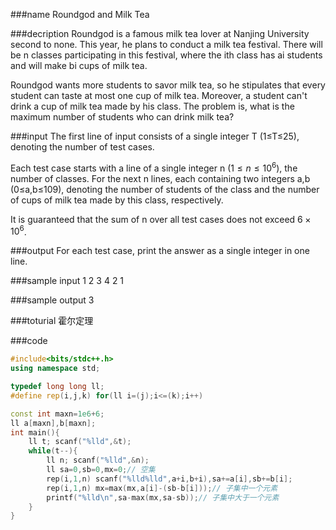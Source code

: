 
###name
Roundgod and Milk Tea

###decription
Roundgod is a famous milk tea lover at Nanjing University second to none. This year, he plans to conduct a milk tea festival. There will be n classes participating in this festival, where the ith class has ai students and will make bi cups of milk tea.

Roundgod wants more students to savor milk tea, so he stipulates that every student can taste at most one cup of milk tea. Moreover, a student can't drink a cup of milk tea made by his class. The problem is, what is the maximum number of students who can drink milk tea?

<!---more-->

###input
The first line of input consists of a single integer T (1≤T≤25), denoting the number of test cases.

Each test case starts with a line of a single integer n $(1≤n≤10^6)$, the number of classes. For the next n lines, each containing two integers a,b (0≤a,b≤109), denoting the number of students of the class and the number of cups of milk tea made by this class, respectively.

It is guaranteed that the sum of n over all test cases does not exceed $6×10^6$.

###output
For each test case, print the answer as a single integer in one line.
 

###sample input
1
2
3 4
2 1


###sample output
3

###toturial
霍尔定理

###code
```cpp
#include<bits/stdc++.h>
using namespace std;

typedef long long ll;
#define rep(i,j,k) for(ll i=(j);i<=(k);i++)

const int maxn=1e6+6;
ll a[maxn],b[maxn];
int main(){
    ll t; scanf("%lld",&t);
    while(t--){
        ll n; scanf("%lld",&n);
        ll sa=0,sb=0,mx=0;// 空集
        rep(i,1,n) scanf("%lld%lld",a+i,b+i),sa+=a[i],sb+=b[i];
        rep(i,1,n) mx=max(mx,a[i]-(sb-b[i]));// 子集中一个元素
        printf("%lld\n",sa-max(mx,sa-sb));// 子集中大于一个元素
    }
}
```




 


